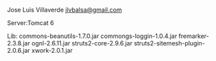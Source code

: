Jose Luis Villaverde
jlvbalsa@gmail.com

Server:Tomcat 6

Lib:
commons-beanutils-1.7.0.jar
commongs-loggin-1.0.4.jar
fremarker-2.3.8.jar
ognl-2.6.11.jar
struts2-core-2.9.6.jar
struts2-sitemesh-plugin-2.0.6.jar
xwork-2.0.1.jar


